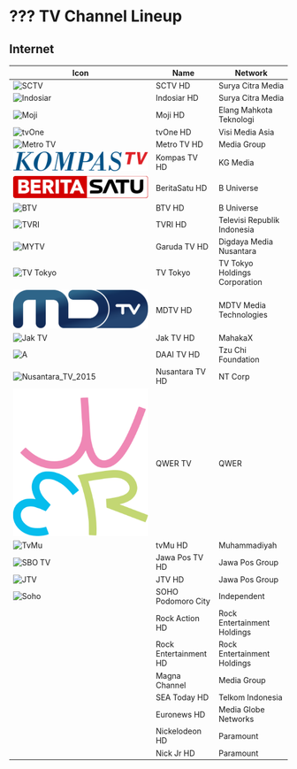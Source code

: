 # ??? TV Channel Lineup
## Internet
Icon | Name | Network
-- | -- | --
![SCTV](https://upload.wikimedia.org/wikipedia/commons/c/cc/SCTV_Logo.svg) | SCTV HD | Surya Citra Media
![Indosiar](https://upload.wikimedia.org/wikipedia/commons/c/c8/Indosiar_2015.svg) | Indosiar HD | Surya Citra Media
![Moji](https://upload.wikimedia.org/wikipedia/commons/c/c9/Moji_blue.svg) | Moji HD | Elang Mahkota Teknologi
![tvOne](https://github.com/user-attachments/assets/48e10835-ad8c-4e61-bc18-e1d4e814058c) | tvOne HD | Visi Media Asia
![Metro TV](https://github.com/user-attachments/assets/3ccac20d-a2b8-4fb4-84c6-49370d3eb923) | Metro TV HD | Media Group
![Kompas TV](https://github.com/TG635-alt126xA/ExtendedMaster113/raw/refs/heads/main/KOMPAS_TV_(2017).svg) | Kompas TV HD | KG Media
![IDTV](https://github.com/TG635-alt126xA/ExtendedMaster113/raw/refs/heads/main/BeritaSatu_(Flat).svg) | BeritaSatu HD | B Universe
![BTV](https://github.com/user-attachments/assets/708b87c7-d902-4f21-8860-e933a10dd3fb) | BTV HD | B Universe
![TVRI](https://github.com/user-attachments/assets/cec52875-b162-48ce-941f-4ab7067def26) | TVRI HD | Televisi Republik Indonesia
![MYTV](https://github.com/user-attachments/assets/eec14a5e-616c-4e01-818e-6e12ff4a2611) | Garuda TV HD | Digdaya Media Nusantara
![TV Tokyo](https://github.com/user-attachments/assets/b106cdae-63af-44b6-a878-f00a9507d2bd) | TV Tokyo | TV Tokyo Holdings Corporation
![NET.](https://github.com/TG635-alt126xA/ExtendedMaster113/raw/refs/heads/main/MDTV_logo.svg) | MDTV HD | MDTV Media Technologies
![Jak TV](https://upload.wikimedia.org/wikipedia/id/c/cc/Logo_Jak_TV_%282018%29.png) | Jak TV HD | MahakaX
![A](https://upload.wikimedia.org/wikipedia/commons/f/fc/DAAI_TV.svg) | DAAI TV HD | Tzu Chi Foundation
![Nusantara_TV_2015](https://github.com/user-attachments/assets/20cf9b8d-6083-4c74-b252-c10ac794d208) | Nusantara TV HD | NT Corp
![QWER](https://github.com/TG635-alt126xA/ExtendedMaster113/raw/refs/heads/main/QWER_logo.svg) | QWER TV | QWER
![TvMu](https://github.com/user-attachments/assets/b895236e-73c8-404d-bbe5-922b8f43e4f2) | tvMu HD | Muhammadiyah
![SBO TV](https://upload.wikimedia.org/wikipedia/commons/7/77/Jawa_Pos_TV_2024.svg) | Jawa Pos TV HD | Jawa Pos Group
![JTV](https://upload.wikimedia.org/wikipedia/commons/c/ca/JTV_%28Indonesian_TV_channel%29_2022.svg) | JTV HD | Jawa Pos Group
![Soho](https://upload.wikimedia.org/wikipedia/commons/5/5a/Neo_Soho.svg) | SOHO Podomoro City | Independent
| | Rock Action HD | Rock Entertainment Holdings
| | Rock Entertainment HD | Rock Entertainment Holdings
| | Magna Channel | Media Group
| | SEA Today HD | Telkom Indonesia
| | Euronews HD | Media Globe Networks
| | Nickelodeon HD | Paramount
| | Nick Jr HD | Paramount
